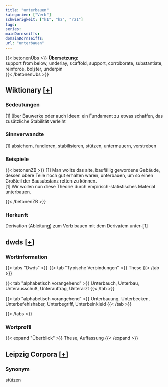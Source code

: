 ```yaml
---
title: "unterbauen"
kategorien: ["Verb"]
schwierigkeit: ["k1", "h2", "r21"]
tags:
series:
mainDornseiffs:
domainDornseiffs:
url: "unterbauen"
---
```


{{< betonenÜbs >}}
**Übersetzung:**  
support from below, underlay, scaffold, support, corroborate, substantiate, reinforce, bolster, underpin  
{{< /betonenÜbs >}}

## Wiktionary [[+](https://de.wiktionary.org/wiki/unterbauen)]

### Bedeutungen
[1] über Bauwerke oder auch Ideen: ein Fundament zu etwas schaffen, das zusätzliche Stabilität verleiht  

### Sinnverwandte
[1] absichern, fundieren, stabilisieren, stützen, untermauern, verstreben  

### Beispiele
{{< betonenZB >}}
[1] Man wollte das alte, baufällig gewordene Gebäude, dessen obere Teile noch gut erhalten waren, unterbauen, um so einen Großteil der Bausubstanz retten zu können.  
[1] Wir wollen nun diese Theorie durch empirisch-statistisches Material unterbauen.  

{{< /betonenZB >}}
### Herkunft
Derivation (Ableitung) zum Verb bauen mit dem Derivatem unter-[1]  



## dwds [[+](https://www.dwds.de/wb/unterbauen)]

### Wortinformation
{{< tabs "Dwds" >}}
{{< tab "Typische Verbindungen" >}}
These
{{< /tab >}}

{{< tab "alphabetisch vorangehend" >}}
Unterbauch, Unterbau, Unterausschuß, Unterauftrag, Unterarzt
{{< /tab >}}

{{< tab "alphabetisch vorangehend" >}}
Unterbauung, Unterbecken, Unterbefehlshaber, Unterbegriff, Unterbeinkleid
{{< /tab >}}

{{< /tabs >}}

### Wortprofil
{{< expand "Überblick" >}} These, Auffassung {{< /expand >}}

## Leipzig Corpora [[+](https://corpora.uni-leipzig.de/en/res?word=unterbauen&corpusId=deu_newscrawl-public_2018)]


### Synonym
stützen

